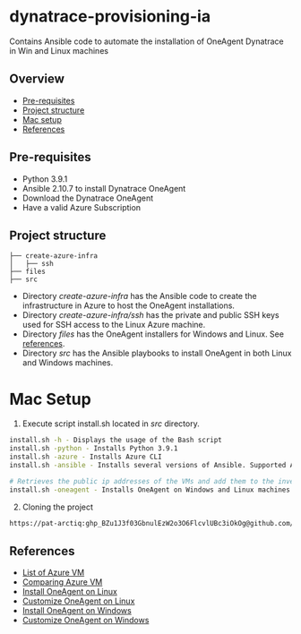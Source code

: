 # dynatrace-provisioning-ia

Contains Ansible code to automate the installation of OneAgent Dynatrace in Win and Linux machines

## Overview

- [Pre-requisites](#pre-requisites)
- [Project structure](#project-structure)
- [Mac setup](#mac-setup)
- [References](#references)


## Pre-requisites
- Python 3.9.1
- Ansible 2.10.7 to install Dynatrace OneAgent
- Download the Dynatrace OneAgent
- Have a valid Azure Subscription

## Project structure

```
├── create-azure-infra
│   ├── ssh
├── files
├── src
```
- Directory *create-azure-infra* has the Ansible code to create the infrastructure in Azure to host the OneAgent installations.
- Directory *create-azure-infra/ssh* has the private and public SSH keys used for SSH access to the Linux Azure machine.
- Directory *files* has the OneAgent installers for Windows and Linux. See [references](#references).
- Directory *src* has the Ansible playbooks to install OneAgent in both Linux and Windows machines.


# Mac Setup

1. Execute script install.sh located in *src* directory.
```bash
install.sh -h - Displays the usage of the Bash script
install.sh -python - Installs Python 3.9.1
install.sh -azure - Installs Azure CLI
install.sh -ansible - Installs several versions of Ansible. Supported Ansible version is 2.10.7

# Retrieves the public ip addresses of the VMs and add them to the inventory.yml file
install.sh -oneagent - Installs OneAgent on Windows and Linux machines
```

2. Cloning the project

```bash
https://pat-arctiq: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@github.com/pat-arctiq/dynatrace-provisioning-ia.git

```


## References
- [List of Azure VM](https://learn.microsoft.com/en-us/azure/backup/backup-azure-policy-supported-skus)
- [Comparing Azure VM](https://azureprice.net/?_memoryInMB_min=8.5)
- [Install OneAgent on Linux](https://www.dynatrace.com/support/help/setup-and-configuration/dynatrace-oneagent/installation-and-operation/linux/installation/install-oneagent-on-linux)
- [Customize OneAgent on Linux](https://www.dynatrace.com/support/help/setup-and-configuration/dynatrace-oneagent/installation-and-operation/linux/installation/customize-oneagent-installation-on-linux)
- [Install OneAgent on Windows](https://www.dynatrace.com/support/help/setup-and-configuration/dynatrace-oneagent/installation-and-operation/windows/installation/install-oneagent-on-windows)
- [Customize OneAgent on Windows](https://www.dynatrace.com/support/help/setup-and-configuration/dynatrace-oneagent/installation-and-operation/windows/installation/customize-oneagent-installation-on-windows)
